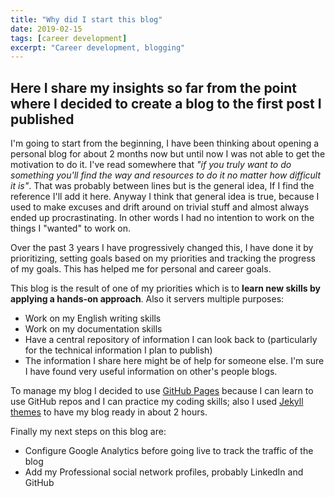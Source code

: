 ```yaml
---
title: "Why did I start this blog"
date: 2019-02-15
tags: [career development]
excerpt: "Career development, blogging"
---
```


## Here I share my insights so far from the point where I decided to create a blog to the first post I published

I'm going to start from the beginning, I have been thinking about opening a personal blog for about 2 months now but until now I was not able to get the motivation to do it. I've read somewhere that *"if you truly want to do something you'll find the way and resources to do it no matter how difficult it is"*. That was probably between lines but is the general idea, If I find the reference I'll add it here. Anyway I think that general idea is true, because I used to make excuses and drift around on trivial stuff and almost always ended up procrastinating. In other words I had no intention to work on the things I "wanted" to work on.

Over the past 3 years I have progressively changed this, I have done it by prioritizing, setting goals based on my priorities and tracking the progress of my goals. This has helped me for personal and career goals.

This blog is the result of one of my priorities which is to **learn new skills by applying a hands-on approach**. Also it servers multiple purposes:
* Work on my English writing skills
* Work on my documentation skills
* Have a central repository of information I can look back to (particularly for the technical information I plan to publish)
* The information I share here might be of help for someone else. I'm sure I have found very useful information on other's people blogs.

To manage my blog I decided to use [GitHub Pages](https://pages.github.com/) because I can learn to use GitHub repos and I can practice my coding skills; also I used [Jekyll themes](https://jekyllrb.com/) to have my blog ready in about 2 hours.

Finally my next steps on this blog are:
- Configure Google Analytics before going live to track the traffic of the blog
- Add my Professional social network profiles, probably LinkedIn and GitHub
